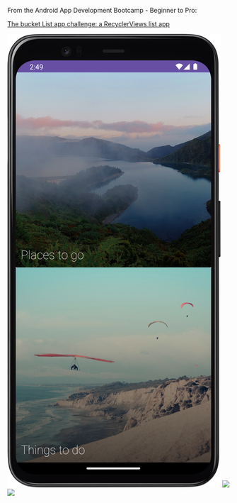 From the Android App Development Bootcamp - Beginner to Pro:

[The bucket List app challenge: a RecyclerViews list app](https://www.udemy.com/course/the-complete-android-developer-bootcamp/learn/lecture/20175946)

<img src="https://github.com/YosoraLife/Android_Learning_-_BucketList/blob/master/Screenshot_20250516_145034.png" />
<img src="https://github.com/YosoraLife/Android_Learning_-_BucketList/blob/master/Screenshot_20250516_145055.png" />
<img src="https://github.com/YosoraLife/Android_Learning_-_BucketList/blob/master/Screenshot_20250516_145112.png" />

